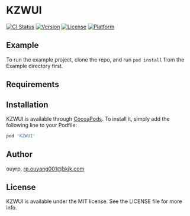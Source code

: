 # KZWUI

[![CI Status](https://img.shields.io/travis/ouyrp/KZWUI.svg?style=flat)](https://travis-ci.org/ouyrp/KZWUI)
[![Version](https://img.shields.io/cocoapods/v/KZWUI.svg?style=flat)](https://cocoapods.org/pods/KZWUI)
[![License](https://img.shields.io/cocoapods/l/KZWUI.svg?style=flat)](https://cocoapods.org/pods/KZWUI)
[![Platform](https://img.shields.io/cocoapods/p/KZWUI.svg?style=flat)](https://cocoapods.org/pods/KZWUI)

## Example

To run the example project, clone the repo, and run `pod install` from the Example directory first.

## Requirements

## Installation

KZWUI is available through [CocoaPods](https://cocoapods.org). To install
it, simply add the following line to your Podfile:

```ruby
pod 'KZWUI'
```

## Author

ouyrp, rp.ouyang001@bkjk.com

## License

KZWUI is available under the MIT license. See the LICENSE file for more info.
